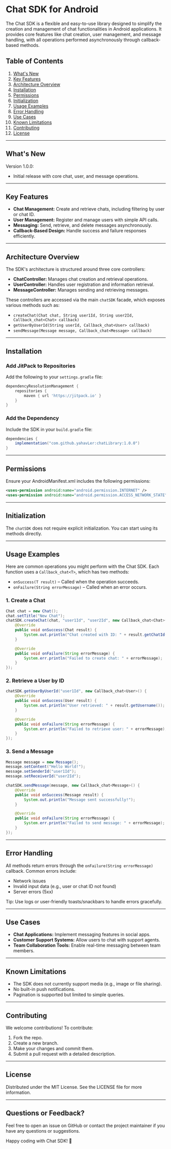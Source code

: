 # Chat SDK for Android

The Chat SDK is a flexible and easy-to-use library designed to simplify the creation and management of chat functionalities in Android applications. It provides core features like chat creation, user management, and message handling, with all operations performed asynchronously through callback-based methods.

## Table of Contents
1. [What's New](#whats-new)
2. [Key Features](#key-features)
3. [Architecture Overview](#architecture-overview)
4. [Installation](#installation)
5. [Permissions](#permissions)
6. [Initialization](#initialization)
7. [Usage Examples](#usage-examples)
8. [Error Handling](#error-handling)
9. [Use Cases](#use-cases)
10. [Known Limitations](#known-limitations)
11. [Contributing](#contributing)
12. [License](#license)

---

## What's New
Version 1.0.0:
- Initial release with core chat, user, and message operations.

---

## Key Features
- **Chat Management:** Create and retrieve chats, including filtering by user or chat ID.
- **User Management:** Register and manage users with simple API calls.
- **Messaging:** Send, retrieve, and delete messages asynchronously.
- **Callback-Based Design:** Handle success and failure responses efficiently.

---

## Architecture Overview
The SDK's architecture is structured around three core controllers:

- **ChatController:** Manages chat creation and retrieval operations.
- **UserController:** Handles user registration and information retrieval.
- **MessageController:** Manages sending and retrieving messages.

These controllers are accessed via the main `chatSDK` facade, which exposes various methods such as:

- `createChat(Chat chat, String user1Id, String user2Id, Callback_chat<Chat> callback)`
- `getUserByUserId(String userId, Callback_chat<User> callback)`
- `sendMessage(Message message, Callback_chat<Message> callback)`

---

## Installation
### Add JitPack to Repositories
Add the following to your `settings.gradle` file:
```gradle
dependencyResolutionManagement {
    repositories {
        maven { url 'https://jitpack.io' }
    }
}
```

### Add the Dependency
Include the SDK in your `build.gradle` file:
```gradle
dependencies {
    implementation("com.github.yahavLer:chatLibrary:1.0.0")
}
```

---

## Permissions
Ensure your AndroidManifest.xml includes the following permissions:
```xml
<uses-permission android:name="android.permission.INTERNET" />
<uses-permission android:name="android.permission.ACCESS_NETWORK_STATE" />
```

---

## Initialization
The `chatSDK` does not require explicit initialization. You can start using its methods directly.

---

## Usage Examples
Here are common operations you might perform with the Chat SDK. Each function uses a `Callback_chat<T>`, which has two methods:

- `onSuccess(T result)` – Called when the operation succeeds.
- `onFailure(String errorMessage)` – Called when an error occurs.

### 1. Create a Chat
```java
Chat chat = new Chat();
chat.setTitle("New Chat");
chatSDK.createChat(chat, "user1Id", "user2Id", new Callback_chat<Chat>() {
    @Override
    public void onSuccess(Chat result) {
        System.out.println("Chat created with ID: " + result.getChatId());
    }

    @Override
    public void onFailure(String errorMessage) {
        System.err.println("Failed to create chat: " + errorMessage);
    }
});
```

### 2. Retrieve a User by ID
```java
chatSDK.getUserByUserId("user1Id", new Callback_chat<User>() {
    @Override
    public void onSuccess(User result) {
        System.out.println("User retrieved: " + result.getUsername());
    }

    @Override
    public void onFailure(String errorMessage) {
        System.err.println("Failed to retrieve user: " + errorMessage);
    }
});
```

### 3. Send a Message
```java
Message message = new Message();
message.setContent("Hello World!");
message.setSenderId("user1Id");
message.setReceiverId("user2Id");

chatSDK.sendMessage(message, new Callback_chat<Message>() {
    @Override
    public void onSuccess(Message result) {
        System.out.println("Message sent successfully!");
    }

    @Override
    public void onFailure(String errorMessage) {
        System.err.println("Failed to send message: " + errorMessage);
    }
});
```

---

## Error Handling
All methods return errors through the `onFailure(String errorMessage)` callback. Common errors include:
- Network issues
- Invalid input data (e.g., user or chat ID not found)
- Server errors (5xx)

Tip: Use logs or user-friendly toasts/snackbars to handle errors gracefully.

---

## Use Cases
- **Chat Applications:** Implement messaging features in social apps.
- **Customer Support Systems:** Allow users to chat with support agents.
- **Team Collaboration Tools:** Enable real-time messaging between team members.

---

## Known Limitations
- The SDK does not currently support media (e.g., image or file sharing).
- No built-in push notifications.
- Pagination is supported but limited to simple queries.

---

## Contributing
We welcome contributions! To contribute:
1. Fork the repo.
2. Create a new branch.
3. Make your changes and commit them.
4. Submit a pull request with a detailed description.

---

## License
Distributed under the MIT License. See the LICENSE file for more information.

---

## Questions or Feedback?
Feel free to open an issue on GitHub or contact the project maintainer if you have any questions or suggestions.

Happy coding with Chat SDK! 🚀

